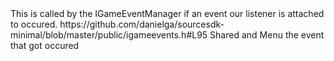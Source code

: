 <function name="FireGameEvent" parent="IGameEventListener" type="classfunc">
	<description>This is called by the <page>IGameEventManager</page> if an event our listener is attached to occured.</description>
	<source>https://github.com/danielga/sourcesdk-minimal/blob/master/public/igameevents.h#L95</source>
	<realm>Shared and Menu</realm>
	<args>
		<arg name="event" type="KeyValues*">the event that got occured</arg>
	</args>
</function>